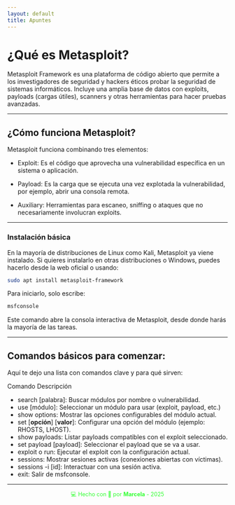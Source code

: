 ```yaml
---
layout: default
title: Apuntes
---
```


# ¿Qué es Metasploit?

Metasploit Framework es una plataforma de código abierto que permite a los investigadores de seguridad y hackers éticos probar la seguridad de sistemas informáticos. Incluye una amplia base de datos con exploits, payloads (cargas útiles), scanners y otras herramientas para hacer pruebas avanzadas.

---

## ¿Cómo funciona Metasploit?

Metasploit funciona combinando tres elementos:

- Exploit: Es el código que aprovecha una vulnerabilidad específica en un sistema o aplicación.

- Payload: Es la carga que se ejecuta una vez explotada la vulnerabilidad, por ejemplo, abrir una consola remota.

- Auxiliary: Herramientas para escaneo, sniffing o ataques que no necesariamente involucran exploits.

---

### Instalación básica

En la mayoría de distribuciones de Linux como Kali, Metasploit ya viene instalado. Si quieres instalarlo en otras distribuciones o Windows, puedes hacerlo desde la web oficial o usando:

```bash 
sudo apt install metasploit-framework
```

Para iniciarlo, solo escribe:
```bash
msfconsole
```

Este comando abre la consola interactiva de Metasploit, desde donde harás la mayoría de las tareas.

---

## Comandos básicos para comenzar: 

Aquí te dejo una lista con comandos clave y para qué sirven:

Comando	Descripción
- search [palabra]:	Buscar módulos por nombre o vulnerabilidad.
- use [módulo]: Seleccionar un módulo para usar (exploit, payload, etc.)
- show options:	Mostrar las opciones configurables del módulo actual.
- set [**opción**] [**valor**]: Configurar una opción del módulo (ejemplo: RHOSTS, LHOST).
- show payloads: Listar payloads compatibles con el exploit seleccionado.
- set payload [payload]:	Seleccionar el payload que se va a usar.
- exploit o run: Ejecutar el exploit con la configuración actual.
- sessions:	Mostrar sesiones activas (conexiones abiertas con víctimas).
- sessions -i [id]: Interactuar con una sesión activa.
- exit:	Salir de msfconsole.


---



<div style="text-align:center; font-size: 0.9em; margint-top: 40px; color: #33ff33;">
    💻 Hecho con 💚 por <strong>Marcela</strong> - 2025
</div>
